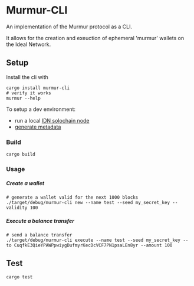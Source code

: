 # Murmur-CLI

An implementation of the Murmur protocol as a CLI.

It allows for the creation and exeuction of ephemeral 'murmur' wallets on the Ideal Network.

## Setup

Install the cli with

``` shell
cargo install murmur-cli
# verify it works
murmur --help
```

To setup a dev environment:
- run a local [IDN solochain node](https://github.com/ideal-lab5/etf)
- [generate metadata](#generating-metadata-for-the-chain)

### Build

`cargo build`

### Usage

##### Create a wallet

``` shell
# generate a wallet valid for the next 1000 blocks
./target/debug/murmur-cli new --name test --seed my_secret_key --validity 100
```

##### Execute a balance transfer

``` shell
# send a balance transfer
./target/debug/murmur-cli execute --name test --seed my_secret_key --to CuqfkE3QieYPAWPpwiygDufmyrKecDcVCF7PN1psaLEn8yr --amount 100
```

## Test

`cargo test`

